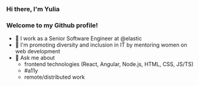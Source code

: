 ### Hi there, I'm Yulia

### Welcome to my Github profile! 

- 🔭 I work as a Senior Software Engineer at @elastic
- 🌱 I'm promoting diversity and inclusion in IT by mentoring women on web development
- 💬 Ask me about 
  - frontend technologies (React, Angular, Node.js, HTML, CSS, JS/TS)
  - #a11y
  - remote/distributed work
